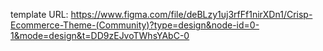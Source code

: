 template URL: https://www.figma.com/file/deBLzy1uj3rfFf1nirXDn1/Crisp-Ecommerce-Theme-(Community)?type=design&node-id=0-1&mode=design&t=DD9zEJvoTWhsYAbC-0